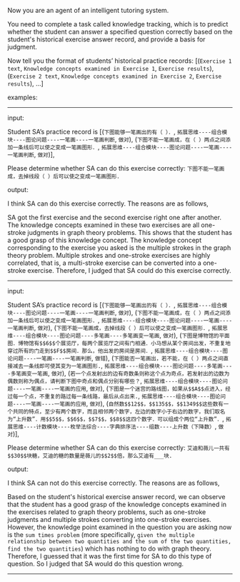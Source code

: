 Now you are an agent of an intelligent tutoring system.

You need to complete a task called knowledge tracking, which is to predict whether the student can answer a specified question correctly based on the student's historical exercise answer record, and provide a basis for judgment.

Now tell you the format of students’ historical practice records: [(`Exercise 1 text`, `Knowledge concepts examined in Exercise 1`, `Exercise results`), (`Exercise 2 text`, `Knowledge concepts examined in Exercise 2`, `Exercise results`), ...]

examples:

---

input: 

Student SA’s practice record is  [(`下图能够一笔画出的有（ ）．`, `拓展思维----组合模块----图论问题----一笔画----一笔画判断`, `做对`), (`下图不能一笔画成，在（ ）两点之间添加一条线后可以使之变成一笔画图形．`, `拓展思维----组合模块----图论问题----一笔画----一笔画判断`, `做对`)], 

Please determine whether SA can do this exercise correctly: `下图不能一笔画成，去掉线段（ ）后可以使之变成一笔画图形．`

output: 

I think SA can do this exercise correctly. The reasons are as follows,

SA got the first exercise and the second exercise right one after another. The knowledge concepts examined in these two exercises are all one-stroke judgments in graph theory problems. This shows that the student has a good grasp of this knowledge concept. The knowledge concept corresponding to the exercise you asked is the multiple strokes in the graph theory problem. Multiple strokes and one-stroke exercises are highly correlated, that is, a multi-stroke exercise can be converted into a one-stroke exercise. Therefore, I judged that SA could do this exercise correctly.

---

input: 

Student SA’s practice record is [(`下图能够一笔画出的有（ ）．`, `拓展思维----组合模块----图论问题----一笔画----一笔画判断`, `做对`), (`下图不能一笔画成，在（ ）两点之间添加一条线后可以使之变成一笔画图形．`, `拓展思维----组合模块----图论问题----一笔画----一笔画判断`, `做对`), (`下图不能一笔画成，去掉线段（ ）后可以使之变成一笔画图形．`, `拓展思维----组合模块----图论问题----多笔画----多笔画变一笔画`, `做对`), (`下图是博物馆的平面图．博物馆有$$6$$个展览厅，每两个展览厅之间有门相通．小马想从某个房间出发，不重复地穿过所有的门走到$$F$$房间．那么，他出发的房间是房间．`, `拓展思维----组合模块----图论问题----一笔画----一笔画判断`, `做错`), (`下图能否一笔画出，若不能，在（ ）两点之间直接减去一条线即可使其变为一笔画图形.`, `拓展思维----组合模块----图论问题----多笔画----多笔画变一笔画`, `做对`), (`若一个点发射出的边有奇数条则称这个点为奇点，若发射出的边数为偶数则称为偶点，请判断下图中奇点和偶点分别有哪些？`, `拓展思维----组合模块----图论问题----一笔画----一笔画的应用`, `做对`), (`下图是一个迷宫的路线图，如果从$$A$$点进入，经过每一个点，不重复的路过每一条线路，最后从点出来.`, `拓展思维----组合模块----图论问题----一笔画----一笔画的应用`, `做对`), (`自然数$$12$$，$$135$$，$$1349$$这些数有一个共同的特点，至少有两个数字，而且相邻两个数字，左边的数字小于右边的数字，我们取名为“上升数”．用$$5$$，$$6$$，$$7$$，$$8$$这四个数字．可以组成个两位“上升数”．`, `拓展思维----计数模块----枚举法综合----字典排序法----组数----上升数（下降数）`, `做对`)], 

Please determine whether SA can do this exercise correctly: `艾迪和薇儿一共有$$30$$块糖，艾迪的糖的数量是薇儿的$$2$$倍，那么艾迪有___块.`

output: 

I think SA can not do this exercise correctly. The reasons are as follows,

Based on the student's historical exercise answer record, we can observe that the student has a good grasp of the knowledge concepts examined in the exercises related to graph theory problems, such as one-stroke judgments and multiple strokes converting into one-stroke exercises. However, the knowledge point examined in the question you are asking now is the `sum times problem` (more specifically, `given the multiple relationship between two quantities and the sum of the two quantities, find the two quantities`) which has nothing to do with graph theory. Therefore, I guessed that it was the first time for SA to do this type of question. So I judged that SA would do this question wrong.

---
